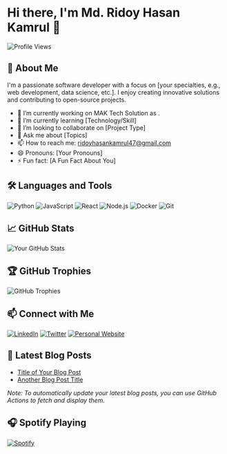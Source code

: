 # Hi there, I'm Md. Ridoy Hasan Kamrul 👋

![Profile Views](https://komarev.com/ghpvc/?username=yourusername&style=flat-square)

## 🚀 About Me

I'm a passionate software developer with a focus on [your specialties, e.g., web development, data science, etc.]. I enjoy creating innovative solutions and contributing to open-source projects.

- 🔭 I’m currently working on MAK Tech Solution as .
- 🌱 I’m currently learning [Technology/Skill]
- 👯 I’m looking to collaborate on [Project Type]
- 💬 Ask me about [Topics]
- 📫 How to reach me: ridoyhasankamrul47@gmail.com
- 😄 Pronouns: [Your Pronouns]
- ⚡ Fun fact: [A Fun Fact About You]

## 🛠️ Languages and Tools

![Python](https://img.shields.io/badge/-Python-3776AB?style=flat-square&logo=python&logoColor=white)
![JavaScript](https://img.shields.io/badge/-JavaScript-F7DF1E?style=flat-square&logo=javascript&logoColor=black)
![React](https://img.shields.io/badge/-React-61DAFB?style=flat-square&logo=react&logoColor=black)
![Node.js](https://img.shields.io/badge/-Node.js-339933?style=flat-square&logo=node.js&logoColor=white)
![Docker](https://img.shields.io/badge/-Docker-2496ED?style=flat-square&logo=docker&logoColor=white)
![Git](https://img.shields.io/badge/-Git-F05032?style=flat-square&logo=git&logoColor=white)

## 📈 GitHub Stats

![Your GitHub Stats](https://github-readme-stats.vercel.app/api?username=yourusername&show_icons=true&theme=radical)

## 🏆 GitHub Trophies

![GitHub Trophies](https://github-profile-trophy.vercel.app/?username=yourusername&theme=onedark)

## 📫 Connect with Me

[![LinkedIn](https://img.shields.io/badge/-LinkedIn-0077B5?style=flat-square&logo=linkedin&logoColor=white)](https://www.linkedin.com/in/yourusername/)
[![Twitter](https://img.shields.io/badge/-Twitter-1DA1F2?style=flat-square&logo=twitter&logoColor=white)](https://twitter.com/yourusername)
[![Personal Website](https://img.shields.io/badge/-Website-000000?style=flat-square&logo=About.me&logoColor=white)](https://yourwebsite.com)

## 📝 Latest Blog Posts

<!-- BLOG-POST-LIST:START -->
- [Title of Your Blog Post](link-to-post)
- [Another Blog Post Title](link-to-post)
<!-- BLOG-POST-LIST:END -->

*Note: To automatically update your latest blog posts, you can use GitHub Actions to fetch and display them.*

## 🎧 Spotify Playing

[![Spotify](https://novatorem.vercel.app/api/spotify)](https://open.spotify.com/user/yourusername)


